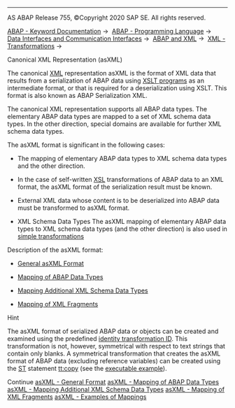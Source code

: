   

* * *

AS ABAP Release 755, ©Copyright 2020 SAP SE. All rights reserved.

[ABAP - Keyword Documentation](javascript:call_link\('abenabap.htm'\)) →  [ABAP - Programming Language](javascript:call_link\('abenabap_reference.htm'\)) →  [Data Interfaces and Communication Interfaces](javascript:call_link\('abenabap_data_communication.htm'\)) →  [ABAP and XML](javascript:call_link\('abenabap_xml.htm'\)) →  [XML - Transformations](javascript:call_link\('abenabap_xml_trafos.htm'\)) → 

Canonical XML Representation (asXML)

The canonical [XML](javascript:call_link\('abenxml_glosry.htm'\) "Glossary Entry") representation asXML is the format of XML data that results from a serialization of ABAP data using [XSLT programs](javascript:call_link\('abenxsl_transformation_glosry.htm'\) "Glossary Entry") as an intermediate format, or that is required for a deserialization using XSLT. This format is also known as ABAP Serialization XML.

The canonical XML representation supports all ABAP data types. The elementary ABAP data types are mapped to a set of XML schema data types. In the other direction, special domains are available for further XML schema data types.

The asXML format is significant in the following cases:

-   The mapping of elementary ABAP data types to XML schema data types and the other direction.

-   In the case of self-written [XSL](javascript:call_link\('abenxsl_transformation_glosry.htm'\) "Glossary Entry") transformations of ABAP data to an XML format, the asXML format of the serialization result must be known.

-   External XML data whose content is to be deserialized into ABAP data must be transformed to asXML format.

-   XML Schema Data Types The asXML mapping of elementary ABAP data types to XML schema data types (and the other direction) is also used in [simple transformations](javascript:call_link\('abensimple_transformation_glosry.htm'\) "Glossary Entry")

Description of the asXML format:

-   [General asXML Format](javascript:call_link\('abenabap_xslt_asxml_general.htm'\))

-   [Mapping of ABAP Data Types](javascript:call_link\('abenabap_xslt_asxml_named.htm'\))

-   [Mapping Additional XML Schema Data Types](javascript:call_link\('abenabap_xslt_asxml_schema.htm'\))

-   [Mapping of XML Fragments](javascript:call_link\('abenabap_xslt_asxml_fragment.htm'\))

Hint

The asXML format of serialized ABAP data or objects can be created and examined using the predefined [identity transformation ID](javascript:call_link\('abenabap_xslt_id.htm'\)). This transformation is not, however, symmetrical with respect to text strings that contain only blanks. A symmetrical transformation that creates the asXML format of ABAP data (excluding reference variables) can be created using the [ST](javascript:call_link\('abenabap_st.htm'\)) statement [tt:copy](javascript:call_link\('abenst_tt_copy.htm'\)) (see the [executable example](javascript:call_link\('abenasxml_id_vs_st_abexa.htm'\))).

Continue
[asXML - General Format](javascript:call_link\('abenabap_xslt_asxml_general.htm'\))
[asXML - Mapping of ABAP Data Types](javascript:call_link\('abenabap_xslt_asxml_named.htm'\))
[asXML - Mapping Additional XML Schema Data Types](javascript:call_link\('abenabap_xslt_asxml_schema.htm'\))
[asXML - Mapping of XML Fragments](javascript:call_link\('abenabap_xslt_asxml_fragment.htm'\))
[asXML - Examples of Mappings](javascript:call_link\('abenasxml_abexas.htm'\))